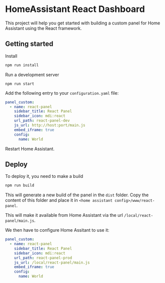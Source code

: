 # HomeAssistant React Dashboard

This project will help you get started with building a custom panel for Home Assistant using the React framework.


## Getting started

Install

```bash
npm run install
```

Run a development server

```
npm run start
```

Add the following entry to your `configuration.yaml` file:

```yaml
panel_custom:
  - name: react-panel
    sidebar_title: React Panel
    sidebar_icon: mdi:react
    url_path: react-panel-dev
    js_url: http://host:port/main.js
    embed_iframe: true
    config:
      name: World
```

Restart Home Assistant.

## Deploy

To deploy it, you need to make a build

```bash
npm run build
```

This will generate a new build of the panel in the `dist` folder. Copy the content of this folder and place it in `<home assistant config>/www/react-panel`.

This will make it available from Home Assistant via the url `/local/react-panel/main.js`.

We then have to configure Home Assitant to use it:

```yaml
panel_custom:
  - name: react-panel
    sidebar_title: React Panel
    sidebar_icon: mdi:react
    url_path: react-panel-prod
    js_url: /local/react-panel/main.js
    embed_iframe: true
    config:
      name: World
```

